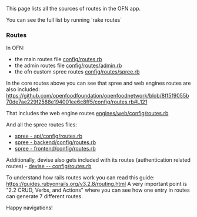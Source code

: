 This page lists all the sources of routes in the OFN app.

You can see the full list by running ´rake routes´

### Routes
In OFN:
- the main routes file [config/routes.rb](https://github.com/openfoodfoundation/openfoodnetwork/blob/master/config/routes.rb)
- the admin routes file [config/routes/admin.rb](https://github.com/openfoodfoundation/openfoodnetwork/blob/master/config/routes/admin.rb) 
- the ofn custom spree routes
[config/routes/spree.rb](https://github.com/openfoodfoundation/openfoodnetwork/blob/master/config/routes/spree.rb) 

In the core routes above you can see that spree and web engines routes are also included:
https://github.com/openfoodfoundation/openfoodnetwork/blob/8ff5f9055b70de7ae229f2588e194001ee6c8ff5/config/routes.rb#L121

That includes the web engine routes [engines/web/config/routes.rb](https://github.com/openfoodfoundation/openfoodnetwork/blob/master/engines/web/config/routes.rb) 

And all the spree routes files:
- [spree - api/config/routes.rb](https://github.com/openfoodfoundation/spree/blob/step-6a/api/config/routes.rb) 
- [spree - backend/config/routes.rb](https://github.com/openfoodfoundation/spree/blob/step-6a/backend/config/routes.rb) 
- [spree - frontend/config/routes.rb](https://github.com/openfoodfoundation/spree/blob/step-6a/frontend/config/routes.rb) 

Additionally, devise also gets included with its routes (authentication related routes) - [devise -- config/routes.rb](https://github.com/openfoodfoundation/spree_auth_devise/blob/master/config/routes.rb)

To understand how rails routes work you can read this guide:
https://guides.rubyonrails.org/v3.2.8/routing.html
A very important point is "2.2 CRUD, Verbs, and Actions" where you can see how one entry in routes can generate 7 different routes.

Happy navigations!